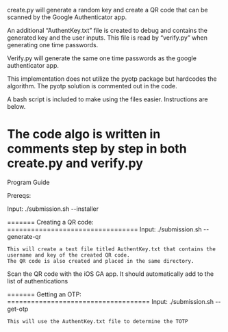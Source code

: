 create.py will generate a random key and create a QR code that can be scanned by the Google Authenticator app.

An additional “AuthentKey.txt” file is created to debug and contains the generated key and the user inputs. This file is read by “verify.py” when generating one time passwords.

Verify.py will generate the same one time passwords as the google authenticator app. 

This implementation does not utilize the pyotp package but hardcodes the algorithm. The pyotp solution is commented out in the code. 

A bash script is included to make using the files easier. Instructions are below. 

The code algo is written in comments step by step in both create.py and verify.py
========================================================
Program Guide

Prereqs:


   Input:
	./submission.sh --installer


======= Creating a QR code: =================================
   Input:
	 ./submission.sh --generate-qr


	This will create a text file titled AuthentKey.txt that contains the username and key of the created QR code. 
	The QR code is also created and placed in the same directory.

Scan the QR code with the iOS GA app. It should automatically add to the list of authentications


======= Getting an OTP: ====================================
   Input:
	./submission.sh --get-otp
	
	This will use the AuthentKey.txt file to determine the TOTP 
